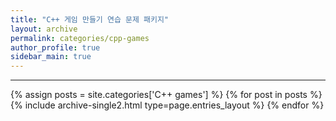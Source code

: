 ```yaml
---
title: "C++ 게임 만들기 연습 문제 패키지"
layout: archive
permalink: categories/cpp-games
author_profile: true
sidebar_main: true
---
```


<!-- 공백이 포함되어 있는 카테고리 이름의 경우 site.categories.['a b c'] 이런식으로! -->

***

{% assign posts = site.categories['C++ games'] %}
{% for post in posts %} {% include archive-single2.html type=page.entries_layout %} {% endfor %}